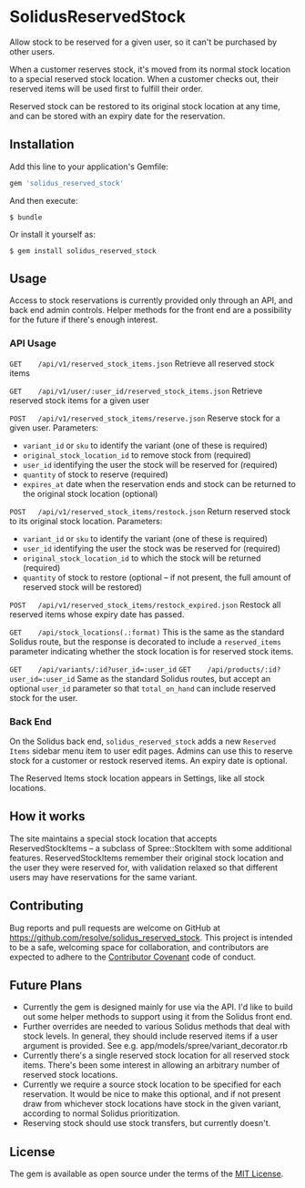 # SolidusReservedStock

Allow stock to be reserved for a given user, so it can't be purchased by other users.

When a customer reserves stock, it's moved from its normal stock location to a special reserved stock location. When a customer checks out, their reserved items will be used first to fulfill their order.

Reserved stock can be restored to its original stock location at any time, and can be stored with an expiry date for the reservation.

## Installation

Add this line to your application's Gemfile:

```ruby
gem 'solidus_reserved_stock'
```

And then execute:

    $ bundle

Or install it yourself as:

    $ gem install solidus_reserved_stock

## Usage
Access to stock reservations is currently provided only through an API, and back end admin controls. Helper methods for the front end are a possibility for the future if there's enough interest.

### API Usage
`GET    /api/v1/reserved_stock_items.json`
Retrieve all reserved stock items

`GET    /api/v1/user/:user_id/reserved_stock_items.json`
Retrieve reserved stock items for a given user

`POST   /api/v1/reserved_stock_items/reserve.json`
Reserve stock for a given user.
Parameters:
- `variant_id` or `sku` to identify the variant (one of these is required)
- `original_stock_location_id` to remove stock from (required)
- `user_id` identifying the user the stock will be reserved for (required)
- `quantity` of stock to reserve (required)
- `expires_at` date when the reservation ends and stock can be returned to the original stock location (optional)

`POST   /api/v1/reserved_stock_items/restock.json`
Return reserved stock to its original stock location.
Parameters:
- `variant_id` or `sku` to identify the variant (one of these is required)
- `user_id` identifying the user the stock was be reserved for (required)
- `original_stock_location_id` to which the stock will be returned (required)
- `quantity` of stock to restore (optional – if not present, the full amount of reserved stock will be restored)

`POST   /api/v1/reserved_stock_items/restock_expired.json`
Restock all reserved items whose expiry date has passed.

`GET    /api/stock_locations(.:format)`
This is the same as the standard Solidus route, but the response is decorated to include a `reserved_items` parameter indicating whether the stock location is for reserved stock items.

`GET    /api/variants/:id?user_id=:user_id`
`GET    /api/products/:id?user_id=:user_id`
Same as the standard Solidus routes, but accept an optional `user_id` parameter
so that `total_on_hand` can include reserved stock for the user.

### Back End
On the Solidus back end, `solidus_reserved_stock` adds a new `Reserved Items` sidebar menu item to user edit pages. Admins can use this to reserve stock for a customer or restock reserved items. An expiry date is optional.

The Reserved Items stock location appears in Settings, like all stock locations.

## How it works
The site maintains a special stock location that accepts ReservedStockItems – a subclass of Spree::StockItem with some additional features. ReservedStockItems remember their original stock location and the user they were reserved for, with validation relaxed so that different users may have reservations for the same variant.

## Contributing
Bug reports and pull requests are welcome on GitHub at https://github.com/resolve/solidus_reserved_stock. This project is intended to be a safe, welcoming space for collaboration, and contributors are expected to adhere to the [Contributor Covenant](contributor-covenant.org) code of conduct.

## Future Plans
- Currently the gem is designed mainly for use via the API. I'd like to build out some helper methods to support using it from the Solidus front end.
- Further overrides are needed to various Solidus methods that deal with stock levels. In general, they should include reserved items if a user argument is provided. See e.g. app/models/spree/variant_decorator.rb
- Currently there's a single reserved stock location for all reserved stock items. There's been some interest in allowing an arbitrary number of reserved stock locations.
- Currently we require a source stock location to be specified for each reservation. It would be nice to make this optional, and if not present draw from whichever stock locations have stock in the given variant, according to normal Solidus prioritization.
- Reserving stock should use stock transfers, but currently doesn't.

## License
The gem is available as open source under the terms of the [MIT License](http://opensource.org/licenses/MIT).
